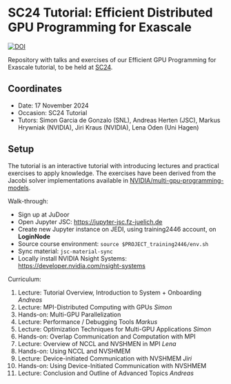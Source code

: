 # SC24 Tutorial: Efficient Distributed GPU Programming for Exascale

[![DOI](https://zenodo.org/badge/409504932.svg)](https://zenodo.org/badge/latestdoi/409504932)


Repository with talks and exercises of our Efficient GPU Programming for Exascale tutorial, to be held at [SC24](https://sc24.conference-program.com/presentation/?id=tut123&sess=sess412).

## Coordinates

* Date: 17 November 2024
* Occasion: SC24 Tutorial
* Tutors: Simon Garcia de Gonzalo (SNL), Andreas Herten (JSC), Markus Hrywniak (NVIDIA), Jiri Kraus (NVIDIA), Lena Oden (Uni Hagen)


## Setup

The tutorial is an interactive tutorial with introducing lectures and practical exercises to apply knowledge. The exercises have been derived from the Jacobi solver implementations available in [NVIDIA/multi-gpu-programming-models](https://github.com/NVIDIA/multi-gpu-programming-models).

Walk-through:

* Sign up at JuDoor
* Open Jupyter JSC: https://jupyter-jsc.fz-juelich.de
* Create new Jupyter instance on JEDI, using training2446 account, on **LoginNode**
* Source course environment: `source $PROJECT_training2446/env.sh`
* Sync material: `jsc-material-sync`
* Locally install NVIDIA Nsight Systems: https://developer.nvidia.com/nsight-systems

Curriculum:

1. Lecture: Tutorial Overview, Introduction to System + Onboarding *Andreas*
2. Lecture: MPI-Distributed Computing with GPUs *Simon*
3. Hands-on: Multi-GPU Parallelization
4. Lecture: Performance / Debugging Tools *Markus*
5. Lecture: Optimization Techniques for Multi-GPU Applications *Simon*
6. Hands-on: Overlap Communication and Computation with MPI
7. Lecture: Overview of NCCL and NVSHMEN in MPI *Lena*
8. Hands-on: Using NCCL and NVSHMEM
9. Lecture: Device-initiated Communication with NVSHMEM *Jiri*
10. Hands-on: Using Device-Initiated Communication with NVSHMEM
11. Lecture: Conclusion and Outline of Advanced Topics *Andreas*
